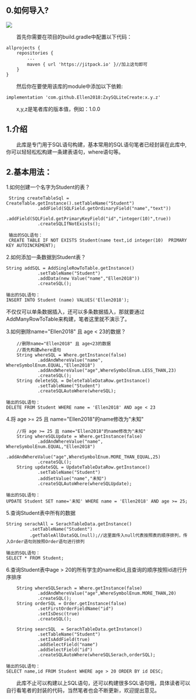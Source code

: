 ## 0.如何导入?

[![](https://jitpack.io/v/Ellen2018/ZxySQLiteCreate.svg)](https://jitpack.io/#Ellen2018/ZxySQLiteCreate)

&emsp;&emsp;首先你需要在项目的build.gradle中配置以下代码：  

    allprojects {
		repositories {
			...
			maven { url 'https://jitpack.io' }//加上这句即可
		}
	}

&emsp;&emsp;然后你在要使用该库的module中添加以下依赖:  

    implementation 'com.github.Ellen2018:ZxySQLiteCreate:x.y.z'

&emsp;&emsp;x,y,z是笔者库的版本值，例如：1.0.0

## 1.介绍

&emsp;&emsp;此库是专门用于SQL语句构建，基本常用的SQL语句笔者已经封装在此库中,你可以轻轻松松构建一条建表语句，where语句等。

## 2.基本用法：

1.如何创建一个名字为Student的表？

     String createTableSql = CreateTable.getInstance().setTableName("Student")
                .addField(SQLField.getOrdinaryField("name","text"))
                .addField(SQLField.getPrimaryKeyField("id","integer(10)",true))
                .createSQLIfNotExists();

     输出的SQL语句：
     CREATE TABLE IF NOT EXISTS Student(name text,id integer(10)  PRIMARY KEY AUTOINCREMENT);

2.如何添加一条数据到Student表？

    String addSQL = AddSingleRowToTable.getInstance()
                .setTableName("Student")
                .addData(new Value("name","Ellen2018"))
                .createSQL();

    输出的SQL语句：
    INSERT INTO Student (name) VALUES('Ellen2018');

不仅仅可以单条数据插入，还可以多条数据插入，那就要通过AddManyRowToTable来构建，笔者这里就不演示了。 

3.如何删除name="Ellen2018" 且 age < 23的数据？

        //删除name="Ellen2018" 且 age<23的数据
        //首先构建where语句
        String whereSQL = Where.getInstance(false)
                .addAndWhereValue("name", WhereSymbolEnum.EQUAL,"Ellen2018")
                .addAndWhereValue("age",WhereSymbolEnum.LESS_THAN,23)
                .createSQL();
        String deleteSQL = DeleteTableDataRow.getInstance()
                .setTableName("Student")
                .createSQLAutoWhere(whereSQL);

    输出的SQL语句：
    DELETE FROM Student WHERE name = 'Ellen2018' AND age < 23

4.将 age >= 25 且 name="Ellen2018"的name修改为"未知"

        //将 age >= 25 且 name="Ellen2018"的name修改为"未知"
        String whereSQLUpdate = Where.getInstance(false)
                .addAndWhereValue("name", WhereSymbolEnum.EQUAL,"Ellen2018")
                .addAndWhereValue("age",WhereSymbolEnum.MORE_THAN_EQUAL,25)
                .createSQL();
        String updateSQL = UpdateTableDataRow.getInstance()
                .setTableName("Student")
                .addSetValue("name","未知")
                .createSQLAutoWhere(whereSQLUpdate);

    输出的SQL语句：
    UPDATE Student SET name='未知' WHERE name = 'Ellen2018' AND age >= 25;

5.查询Student表中所有的数据

    String serachAll = SerachTableData.getInstance()
             .setTableName("Student")
             .getTableAllDataSQL(null);//这里面传入null代表按照表的顺序排列，传入Order语句则按照Order语句进行排列

    输出的SQL语句：
    SELECT * FROM Student;

6.查询Student表中age > 20的所有学生的name和id,且查询的顺序按照id进行升序排序

        String whereSQLSerach = Where.getInstance(false)
                .addAndWhereValue("age",WhereSymbolEnum.MORE_THAN,20)
                .createSQL();
        String orderSQL = Order.getInstance(false)
                .setFirstOrderFieldName("id")
                .setIsDesc(true)
                .createSQL();

        String searcSQL  = SerachTableData.getInstance()
                .setTableName("Student")
                .setIsAddField(true)
                .addSelectField("name")
                .addSelectField("id")
                .createSQLAutoWhere(whereSQLSerach,orderSQL);

    输出的SQL语句：
    SELECT name,id FROM Student WHERE age > 20 ORDER BY id DESC;

&emsp;&emsp;此库不止可以构建以上SQL语句，还可以构建很多SQL语句哦，具体读者可以自行看笔者的封装的代码，当然笔者也会不断更新，欢迎提出意见。